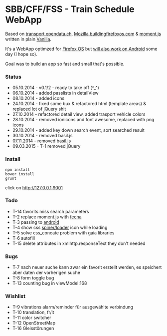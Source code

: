 # SBB/CFF/FSS - Train Schedule WebApp

Based on [transport.opendata.ch](http://transport.opendata.ch), [Mozilla buildingfirefoxos.com](http://buildingfirefoxos.com/building-blocks) & [moment.js](http://momentjs.com) written in plain [Vanilla](http://gomakethings.com/ditching-jquery-for-vanilla-js/).

It's a WebApp optimzed for [Firefox OS](https://www.mozilla.org/de/firefox/os/) but [will also work on Android](https://hacks.mozilla.org/2014/06/firefox-os-apps-run-on-android/) some day (I hope so).

Goal was to build an app so fast and small that's possible.


### Status

* 05.10.2014 - v0.1/2 - ready to take off (^_^) 
* 06.10.2014 - added passlists in detailView
* 08.10.2014 - added icons
* 24.10.2014 - fixed some bux & refactored html (template areas) & replaced lot of jQuery shit
* 27.10.2014 - refactored detail view, added trasport vehicle colors
* 28.10.2014 - removed ionicons and font awesome, replaced with png icons
* 29.10.2014 - added key down search event, sort searched result
* 30.10.2014 - removed basil.js
* 07.11.2014 - removed basil.js
* 09.03.2015 - T-1 removed jQuery

### Install

```
npm install
bower install
grunt
```
click on http://127.0.0.1:9001

### Todo

* T-14 favorits miss search parameters
* T-2 replace moment.js with [fecha](https://github.com/taylorhakes/fecha)
* T-3 passing to [android](https://developer.mozilla.org/en-US/Marketplace/Options/Open_web_apps_for_android)
* T-4 show css [spiner/loader](http://projects.lukehaas.me/css-loaders/) icon while loading
* T-5 solve css_concate problem with gaia libraries
* T-6 autofill
* T-15 delete attributes in xmlhttp.responseText they don't needed

### Bugs

* T-7 nach neuer suche kann zwar ein favorit erstellt werden, es speichert aber daten der vorherigen suche
* T-8 form toggle bug
* T-13 counting bug in viewModel:168

### Wishlist

* T-9 vibrations alarm/reminder für ausgewählte verbindung
* T-10 translation, fr/it
* T-11 color switcher
* T-12 OpenStreetMap
* T-16 Gleisstörungen

